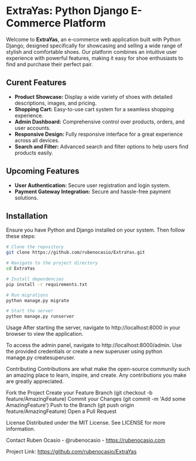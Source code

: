 # ExtraYas: Python Django E-Commerce Platform

Welcome to **ExtraYas**, an e-commerce web application built with Python Django, designed specifically for showcasing and selling a wide range of stylish and comfortable shoes. Our platform combines an intuitive user experience with powerful features, making it easy for shoe enthusiasts to find and purchase their perfect pair.

## Curent Features
- **Product Showcase:** Display a wide variety of shoes with detailed descriptions, images, and pricing.
- **Shopping Cart:** Easy-to-use cart system for a seamless shopping experience.
- **Admin Dashboard:** Comprehensive control over products, orders, and user accounts.
- **Responsive Design:** Fully responsive interface for a great experience across all devices.
- **Search and Filter:** Advanced search and filter options to help users find products easily.

## Upcoming Features
- **User Authentication:** Secure user registration and login system.
- **Payment Gateway Integration:** Secure and hassle-free payment solutions.


## Installation
Ensure you have Python and Django installed on your system. Then follow these steps:

```bash
# Clone the repository
git clone https://github.com/rubenocasio/ExtraYas.git

# Navigate to the project directory
cd ExtraYas

# Install dependencies
pip install -r requirements.txt

# Run migrations
python manage.py migrate

# Start the server
python manage.py runserver

```
Usage
After starting the server, navigate to http://localhost:8000 in your browser to view the application.

To access the admin panel, navigate to http://localhost:8000/admin.
Use the provided credentials or create a new superuser using python manage.py createsuperuser.

Contributing
Contributions are what make the open-source community such an amazing place to learn, inspire, and create. Any contributions you make are greatly appreciated.

Fork the Project
Create your Feature Branch (git checkout -b feature/AmazingFeature)
Commit your Changes (git commit -m 'Add some AmazingFeature')
Push to the Branch (git push origin feature/AmazingFeature)
Open a Pull Request

License
Distributed under the MIT License. See LICENSE for more information.

Contact
Ruben Ocasio - @rubenocasio - https://rubenocasio.com

Project Link: https://github.com/rubenocasio/ExtraYas

